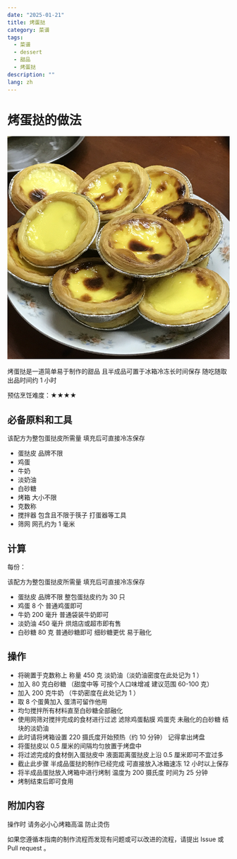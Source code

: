 ```yaml
---
date: "2025-01-21"
title: 烤蛋挞
category: 菜谱
tags:
  - 菜谱
  - dessert
  - 甜品
  - 烤蛋挞
description: ""
lang: zh
---
```


# 烤蛋挞的做法

![烤蛋挞](./烤蛋挞.png)

烤蛋挞是一道简单易于制作的甜品 且半成品可置于冰箱冷冻长时间保存 随吃随取 出品时间约 1 小时

预估烹饪难度：★★★★

## 必备原料和工具

该配方为整包蛋挞皮所需量 填充后可直接冷冻保存

- 蛋挞皮 品牌不限
- 鸡蛋
- 牛奶
- 淡奶油
- 白砂糖
- 烤箱 大小不限
- 克数称
- 搅拌器 包含且不限于筷子 打蛋器等工具
- 筛网 网孔约为 1 毫米

## 计算

每份：

该配方为整包蛋挞皮所需量 填充后可直接冷冻保存

- 蛋挞皮 品牌不限 整包蛋挞皮约为 30 只
- 鸡蛋 8 个 普通鸡蛋即可
- 牛奶 200 毫升 普通袋装牛奶即可
- 淡奶油 450 毫升 烘焙店或超市即有售
- 白砂糖 80 克 普通砂糖即可 细砂糖更优 易于融化

## 操作

- 将碗置于克数称上 称量 450 克 淡奶油（淡奶油密度在此处记为 1 ）
- 加入 80 克白砂糖 （甜度中等 可按个人口味增减 建议范围 60-100 克）
- 加入 200 克牛奶 （牛奶密度在此处记为 1 ）
- 取 8 个蛋黄加入 蛋清可留作他用
- 均匀搅拌所有材料直至白砂糖全部融化
- 使用网筛对搅拌完成的食材进行过滤 滤除鸡蛋黏膜 鸡蛋壳 未融化的白砂糖 结块的淡奶油
- 此时请将烤箱设置 220 摄氏度开始预热（约 10 分钟） 记得拿出烤盘
- 将蛋挞皮以 0.5 厘米的间隔均匀放置于烤盘中
- 将过滤完成的食材倒入蛋挞皮中 液面距离蛋挞皮上沿 0.5 厘米即可不宜过多
- 截止此步骤 半成品蛋挞的制作已经完成 可直接放入冰箱速冻 12 小时以上保存
- 将半成品蛋挞放入烤箱中进行烤制 温度为 200 摄氏度 时间为 25 分钟
- 烤制结束后即可食用

## 附加内容

操作时 请务必小心烤箱高温 防止烫伤

如果您遵循本指南的制作流程而发现有问题或可以改进的流程，请提出 Issue 或 Pull request 。
